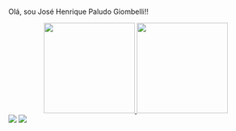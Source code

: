 Olá, sou José Henrique Paludo Giombelli!!
<div align="center">
  <a href="https://github.com/josehpg98">
  <img height="180em" src="https://github-readme-stats.vercel.app/api?username=josehpg98&show_icons=true&theme=dark&include_all_commits=true&count_private=true"/>
  <img height="180em" src="https://github-readme-stats.vercel.app/api/top-langs/?username=josehpg98&layout=demo&langs_count=7&theme=dark"/>
</div>
<div> 
    <a href = "mailto:josehpaludo.work@gmail.com"><img src=https://img.shields.io/badge/Gmail-D14836?style=for-the-badge&logo=gmail&logoColor=white"" target="_blank"></a>
  <a href=https://www.linkedin.com/in/jose-henrique-paludo-giombelli-a67134164"" target="_blank"><img src=https://img.shields.io/badge/LinkedIn-0077B5?style=for-the-badge&logo=linkedin&logoColor=white"" target="_blank"></a>
</div>

